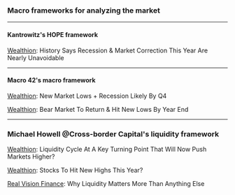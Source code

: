 ### Macro frameworks for analyzing the market

---

#### Kantrowitz's HOPE framework

[Wealthion](https://www.youtube.com/watch?v=IWg-9VKxTw4): History Says Recession & Market Correction This Year Are Nearly Unavoidable 

---

#### Macro 42's macro framework

[Wealthion](https://www.youtube.com/watch?v=KWp3wKhjn2w): New Market Lows + Recession Likely By Q4

[Wealthion](https://www.youtube.com/watch?v=e-zBSpP01hA): Bear Market To Return & Hit New Lows By Year End

---

### Michael Howell @Cross-border Capital's liquidity framework

[Wealthion](https://www.youtube.com/watch?v=jNpx68rQkq8): Liquidity Cycle At A Key Turning Point That Will Now Push Markets Higher? 

[Wealthion](https://www.youtube.com/watch?v=nRoMMH4NOko): Stocks To Hit New Highs This Year?

[Real Vision Finance](https://www.youtube.com/watch?v=af5OS_PvOkc): Why Liquidity Matters More Than Anything Else

